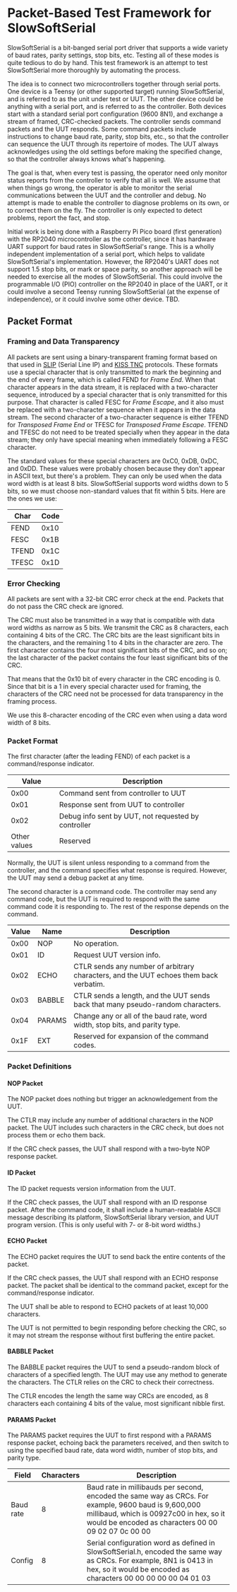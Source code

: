 # Packet-Based Test Framework for SlowSoftSerial

SlowSoftSerial is a bit-banged serial port driver that supports a wide variety of baud rates, parity settings, stop bits, etc. Testing all of these modes is quite tedious to do by hand. This test framework is an attempt to test SlowSoftSerial more thoroughly by automating the process.

The idea is to connect two microcontrollers together through serial ports. One device is a Teensy (or other supported target) running SlowSoftSerial, and is referred to as the unit under test or UUT. The other device could be anything with a serial port, and is referred to as the controller. Both devices start with a standard serial port configuration (9600 8N1), and exchange a stream of framed, CRC-checked packets. The controller sends command packets and the UUT responds. Some command packets include instructions to change baud rate, parity, stop bits, etc., so that the controller can sequence the UUT through its repertoire of modes. The UUT always acknowledges using the old settings before making the specified change, so that the controller always knows what's happening.

The goal is that, when every test is passing, the operator need only monitor status reports from the controller to verify that all is well. We assume that when things go wrong, the operator is able to monitor the serial communications between the UUT and the controller and debug. No attempt is made to enable the controller to diagnose problems on its own, or to correct them on the fly. The controller is only expected to detect problems, report the fact, and stop.

Initial work is being done with a Raspberry Pi Pico board (first generation) with the RP2040 microcontroller as the controller, since it has hardware UART support for baud rates in SlowSoftSerial's range. This is a wholly independent implementation of a serial port, which helps to validate SlowSoftSerial's implementation. However, the RP2040's UART does not support 1.5 stop bits, or mark or space parity, so another approach will be needed to exercise all the modes of SlowSoftSerial. This could involve the programmable I/O (PIO) controller on the RP2040 in place of the UART, or it could involve a second Teensy running SlowSoftSerial (at the expense of independence), or it could involve some other device. TBD.

## Packet Format

### Framing and Data Transparency

All packets are sent using a binary-transparent framing format based on that used in [SLIP](https://tools.ietf.org/html/rfc1055) (Serial Line IP) and [KISS TNC](http://www.ax25.net/kiss.aspx) protocols. These formats use a special character that is only transmitted to mark the beginning and the end of every frame, which is called FEND for _Frame End_. When that character appears in the data stream, it is replaced with a two-character sequence, introduced by a special character that is only transmitted for this purpose. That character is called FESC for _Frame Escape_, and it also must be replaced with a two-character sequence when it appears in the data stream. The second character of a two-character sequence is either TFEND for _Transposed Frame End_ or TFESC for _Transposed Frame Escape_. TFEND and TFESC do not need to be treated specially when they appear in the data stream; they only have special meaning when immediately following a FESC character.

The standard values for these special characters are 0xC0, 0xDB, 0xDC, and 0xDD. These values were probably chosen because they don't appear in ASCII text, but there's a problem. They can only be used when the data word width is at least 8 bits. SlowSoftSerial supports word widths down to 5 bits, so we must choose non-standard values that fit within 5 bits. Here are the ones we use:

|  Char | Code |
|-------|------|
|  FEND | 0x10 |
|  FESC | 0x1B |
| TFEND | 0x1C |
| TFESC | 0x1D |

### Error Checking

All packets are sent with a 32-bit CRC error check at the end. Packets that do not pass the CRC check are ignored.

The CRC must also be transmitted in a way that is compatible with data word widths as narrow as 5 bits. We transmit the CRC as 8 characters, each containing 4 bits of the CRC. The CRC bits are the least significant bits in the characters, and the remaining 1 to 4 bits in the character are zero. The first character contains the four most significant bits of the CRC, and so on; the last character of the packet contains the four least significant bits of the CRC.

That means that the 0x10 bit of every character in the CRC encoding is 0. Since that bit is a 1 in every special character used for framing, the characters of the CRC need not be processed for data transparency in the framing process.

We use this 8-character encoding of the CRC even when using a data word width of 8 bits.

### Packet Format

The first character (after the leading FEND) of each packet is a command/response indicator.

|Value|Description|
|-----|-----------|
| 0x00| Command sent from controller to UUT
| 0x01| Response sent from UUT to controller
| 0x02| Debug info sent by UUT, not requested by controller|
|Other values| Reserved|

Normally, the UUT is silent unless responding to a command from the controller, and the command specifies what response is required. However, the UUT may send a debug packet at any time.

The second character is a command code. The controller may send any command code,
but the UUT is required to respond with the same command code it is responding to. The rest of the response depends on the command.

|Value|Name|Description|
|-----|----|-----------|
| 0x00|NOP| No operation.|
| 0x01|ID|Request UUT version info.|
| 0x02|ECHO|CTLR sends any number of arbitrary characters, and the UUT echoes them back verbatim.|
| 0x03|BABBLE|CTLR sends a length, and the UUT sends back that many pseudo-random characters.|
| 0x04|PARAMS|Change any or all of the baud rate, word width, stop bits, and parity type.|
|0x1F|EXT|Reserved for expansion of the command codes.|

### Packet Definitions

#### NOP Packet
The NOP packet does nothing but trigger an acknowledgement from the UUT.

The CTLR may include any number of additional characters in the NOP packet. The UUT includes such characters in the CRC check, but does not process them or echo them back.

If the CRC check passes, the UUT shall respond with a two-byte NOP response packet.

#### ID Packet
The ID packet requests version information from the UUT.

If the CRC check passes, the UUT shall respond with an ID response packet. After the command code, it shall include a human-readable ASCII message describing its platform, SlowSoftSerial library version, and UUT program version. (This is only useful with 7- or 8-bit word widths.)

#### ECHO Packet
The ECHO packet requires the UUT to send back the entire contents of the packet.

If the CRC check passes, the UUT shall respond with an ECHO response packet. The packet shall be identical to the command packet, except for the command/response indicator.

The UUT shall be able to respond to ECHO packets of at least 10,000 characters.

The UUT is not permitted to begin responding before checking the CRC, so it may not stream the response without first buffering the entire packet.

#### BABBLE Packet
The BABBLE packet requires the UUT to send a pseudo-random block of characters of a specified length. The UUT may use any method to generate the characters. The CTLR relies on the CRC to check their correctness.

The CTLR encodes the length the same way CRCs are encoded, as 8 characters each containing 4 bits of the value, most significant nibble first.

#### PARAMS Packet
The PARAMS packet requires the UUT to first respond with a PARAMS response packet, echoing back the parameters received, and then switch to using the specified baud rate, data word width, number of stop bits, and parity type.

| Field | Characters | Description |
|-------|------------|-------------|
| Baud rate | 8 | Baud rate in millibauds per second, encoded the same way as CRCs. For example, 9600 baud is 9,600,000 millibaud, which is 00927c00 in hex, so it would be encoded as characters 00 00 09 02 07 0c 00 00 |
| Config | 8 | Serial configuration word as defined in SlowSoftSerial.h, encoded the same way as CRCs. For example, 8N1 is 0413 in hex, so it would be encoded as characters 00 00 00 00 00 04 01 03 |

